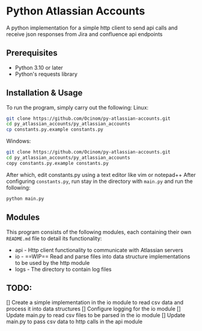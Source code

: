 # Python Atlassian Accounts
A python implementation for a simple http client to send api calls and receive json responses from Jira and confluence api endpoints

## Prerequisites
- Python 3.10 or later
- Python's requests library

## Installation & Usage
To run the program, simply carry out the following:
Linux:
```bash
git clone https://github.com/Ocinom/py-atlassian-accounts.git
cd py_atlassian_accounts/py_atlassian_accounts
cp constants.py.example constants.py
```
Windows:
```bash
git clone https://github.com/Ocinom/py-atlassian-accounts.git
cd py_atlassian_accounts/py_atlassian_accounts
copy constants.py.example constants.py
```
After which, edit constants.py using a text editor like vim or notepad++
After configuring `constants.py`, run stay in the directory with `main.py` and run the following:
```bash
python main.py
```

## Modules
This program consists of the following modules, each containing their own `README.md` file to detail its functionality:
- api - Http client functionality to communicate with Atlassian servers
- io - ==WIP==  Read and parse files into data structure implementations to be used by the http module
- logs - The directory to contain log files


## TODO:
[] Create a simple implementation in the io module to read csv data and process it into data structures
[] Configure logging for the io module
[] Update main.py to read csv files to be parsed in the io module
[] Update main.py to pass csv data to http calls in the api module

